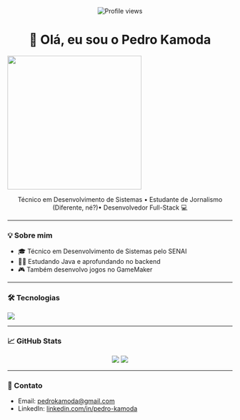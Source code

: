 <p align="center">
  <img src="https://komarev.com/ghpvc/?username=pedro-kamoda&style=flat-square" alt="Profile views" />
</p>

<h1 align="center">👋 Olá, eu sou o Pedro Kamoda</h1>
<img algins="center" src="https://media.giphy.com/media/qgQUggAC3Pfv687qPC/giphy.gif" width="300">

<p align="center">
  Técnico em Desenvolvimento de Sistemas • Estudante de Jornalismo (Diferente, né?)• Desenvolvedor Full-Stack  💻
</p>

---

### 💡 Sobre mim

- 🎓 Técnico em Desenvolvimento de Sistemas pelo SENAI
- 🧑‍💻 Estudando Java e aprofundando no backend
- 🎮 Também desenvolvo jogos no GameMaker

---

### 🛠️ Tecnologias

<p>
  <img src="https://skillicons.dev/icons?i=html,css,js,react,nodejs,c#,java" />
</p>

---

### 📈 GitHub Stats

<p align="center">
  <img src="https://github-readme-stats.vercel.app/api?username=pedro-kamoda&show_icons=true" />

  <img src="https://streak-stats.demolab.com?user=pedro-kamoda&theme=dark" />
</p>

---

### 🔗 Contato

- Email: [pedrokamoda@gmail.com](mailto:pedrokamoda@gmail.com)
- LinkedIn: [linkedin.com/in/pedro-kamoda](https://www.linkedin.com/in/pedro-kamoda-522155204/)

